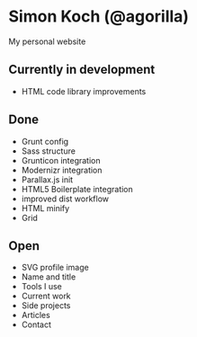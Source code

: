 # Simon Koch (@agorilla)

My personal website

## Currently in development

- HTML code library improvements

## Done

- Grunt config
- Sass structure
- Grunticon integration
- Modernizr integration
- Parallax.js init
- HTML5 Boilerplate integration
- improved dist workflow
- HTML minify
- Grid

## Open

- SVG profile image
- Name and title
- Tools I use
- Current work
- Side projects
- Articles
- Contact
